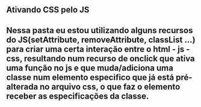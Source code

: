 <h2> Ativando CSS pelo JS<h2> 
<p>Nessa pasta eu estou utilizando alguns recursos do JS(setAttribute, removeAttribute, classList ...) para criar uma certa interação entre o html - js - css, resultando num recurso de onclick que ativa uma função no js e que muda/adiciona uma classe num elemento especifico que já está pré-alterada no arquivo css, o que faz o elemento receber as especificações da classe. </p>
